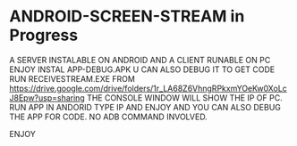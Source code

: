 # ANDROID-SCREEN-STREAM in Progress
A SERVER INSTALABLE ON ANDROID AND A CLIENT RUNABLE ON PC ENJOY
INSTAL APP-DEBUG.APK U CAN ALSO DEBUG IT TO GET CODE
RUN RECEIVESTREAM.EXE FROM https://drive.google.com/drive/folders/1r_LA68Z6VhngRPkxmYOeKw0XoLcJ8Epw?usp=sharing
THE CONSOLE WINDOW WILL SHOW THE IP OF PC. RUN APP IN ANDORID TYPE IP AND ENJOY AND YOU CAN ALSO DEBUG THE APP FOR CODE.
NO ADB COMMAND INVOLVED.

ENJOY
